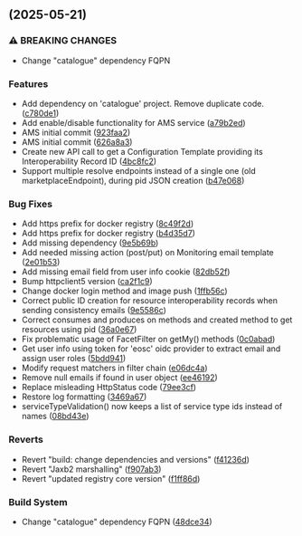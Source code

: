 ## [](https://github.com/madgeek-arc/resource-catalogue/compare/v3.0.1...v) (2025-05-21)

### ⚠ BREAKING CHANGES

* Change "catalogue" dependency FQPN

### Features

* Add dependency on 'catalogue' project. Remove duplicate code. ([c780de1](https://github.com/madgeek-arc/resource-catalogue/commit/c780de1fb7d063076eb20da7edf02d2e25baf446))
* Add enable/disable functionality for AMS service ([a79b2ed](https://github.com/madgeek-arc/resource-catalogue/commit/a79b2edb9afc2d4cc1539e492d72b30b1928b3a4))
* AMS initial commit ([923faa2](https://github.com/madgeek-arc/resource-catalogue/commit/923faa23b28495e09ea9aa13b4399ee07ea9de80))
* AMS initial commit ([626a8a3](https://github.com/madgeek-arc/resource-catalogue/commit/626a8a3dba7931f6eff0a818bdb41471e3f2e1e9))
* Create new API call to get a Configuration Template providing its Interoperability Record ID ([4bc8fc2](https://github.com/madgeek-arc/resource-catalogue/commit/4bc8fc2ed7d2358334c1cc1d0b809a917b850317))
* Support multiple resolve endpoints instead of a single one (old marketplaceEndpoint), during pid JSON creation ([b47e068](https://github.com/madgeek-arc/resource-catalogue/commit/b47e068049c2dc352c5cc3e9c653e982798c3741))

### Bug Fixes

* Add https prefix for docker registry ([8c49f2d](https://github.com/madgeek-arc/resource-catalogue/commit/8c49f2d31d778a44e138c00a5e86ff41e039ee90))
* Add https prefix for docker registry ([b4d35d7](https://github.com/madgeek-arc/resource-catalogue/commit/b4d35d737cbfdafd0cc29e5c88c20fb0582b2cc9))
* Add missing dependency ([9e5b69b](https://github.com/madgeek-arc/resource-catalogue/commit/9e5b69b89005c4c749c7fc89a6d4f8cfa63545af))
* Add needed missing action (post/put) on Monitoring email template ([2e01b53](https://github.com/madgeek-arc/resource-catalogue/commit/2e01b537a0d5e9194e06b7b7ba72481c28522b14))
* Add missing email field from user info cookie ([82db52f](https://github.com/madgeek-arc/resource-catalogue/commit/82db52fca428132e1abc7dee72668ac90fe7f89e))
* Bump httpclient5 version ([ca2f1c9](https://github.com/madgeek-arc/resource-catalogue/commit/ca2f1c98d6a48b2f8e9bba3d78a3910096815fe4))
* Change docker login method and image push ([1ffb56c](https://github.com/madgeek-arc/resource-catalogue/commit/1ffb56cfd800ee92865a2928159fabb9f2b5e482))
* Correct public ID creation for resource interoperability records when sending consistency emails ([9e5586c](https://github.com/madgeek-arc/resource-catalogue/commit/9e5586c2b2ec76f39b69f7b2de5867dbc720faf9))
* Correct consumes and produces on methods and created method to get resources using pid ([36a0e67](https://github.com/madgeek-arc/resource-catalogue/commit/36a0e67ba431d8827c4c2356fdfdf2afaaa7ae08))
* Fix problematic usage of FacetFilter on getMy() methods ([0c0abad](https://github.com/madgeek-arc/resource-catalogue/commit/0c0abad9270b8f7ba3733fc5c203cb6beb9a6c36))
* Get user info using token for 'eosc' oidc provider to extract email and assign user roles ([5bdd941](https://github.com/madgeek-arc/resource-catalogue/commit/5bdd941013b09b9069c114a681fdb22a54076112))
* Modify request matchers in filter chain ([e06dc4a](https://github.com/madgeek-arc/resource-catalogue/commit/e06dc4a3a2c9f2e7274ec1d2536f0e5a78039866))
* Remove null emails if found in user object ([ee46192](https://github.com/madgeek-arc/resource-catalogue/commit/ee46192b59e648703ea874e1d5c59d7c73f3b52e))
* Replace misleading HttpStatus code ([79ee3cf](https://github.com/madgeek-arc/resource-catalogue/commit/79ee3cfbf44b14b894c8fa54d461570900bd5f56))
* Restore log formatting ([3469a67](https://github.com/madgeek-arc/resource-catalogue/commit/3469a676b5a64aa9f1fc1f8b2530f2db0db0dd95))
* serviceTypeValidation() now keeps a list of service type ids instead of names ([08bd43e](https://github.com/madgeek-arc/resource-catalogue/commit/08bd43e75c79e0e130356f773fcc9dfd03adfd73))

### Reverts

* Revert "build: change dependencies and versions" ([f41236d](https://github.com/madgeek-arc/resource-catalogue/commit/f41236d462b59838d39325edab381ecc439249bf))
* Revert "Jaxb2 marshalling" ([f907ab3](https://github.com/madgeek-arc/resource-catalogue/commit/f907ab3855aaf686ed2816cc8563c04c6f6e809b))
* Revert "updated registry core version" ([f1ff86d](https://github.com/madgeek-arc/resource-catalogue/commit/f1ff86d38d0b7422aef37facda61246f8d950646))

### Build System

* Change "catalogue" dependency FQPN ([48dce34](https://github.com/madgeek-arc/resource-catalogue/commit/48dce34d15beb5d40458e2388c0bc3a3fb2af3b7))

